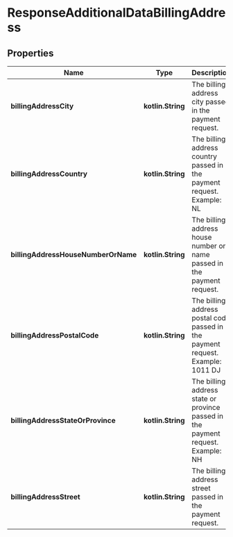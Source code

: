 
# ResponseAdditionalDataBillingAddress

## Properties
Name | Type | Description | Notes
------------ | ------------- | ------------- | -------------
**billingAddressCity** | **kotlin.String** | The billing address city passed in the payment request. |  [optional]
**billingAddressCountry** | **kotlin.String** | The billing address country passed in the payment request.  Example: NL |  [optional]
**billingAddressHouseNumberOrName** | **kotlin.String** | The billing address house number or name passed in the payment request. |  [optional]
**billingAddressPostalCode** | **kotlin.String** | The billing address postal code passed in the payment request.  Example: 1011 DJ |  [optional]
**billingAddressStateOrProvince** | **kotlin.String** | The billing address state or province passed in the payment request.  Example: NH |  [optional]
**billingAddressStreet** | **kotlin.String** | The billing address street passed in the payment request. |  [optional]



